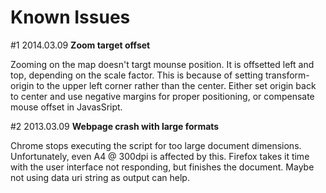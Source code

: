 Known Issues
============

\#1 2014.03.09 **Zoom target offset**

Zooming on the map doesn't targt mounse position. It is offsetted left and top, depending on the scale factor. This is because of setting transform-origin to the upper left corner rather than the center. Either set origin back to center and use negative margins for proper positioning, or compensate mouse offset in JavasSript.

\#2 2013.03.09 **Webpage crash with large formats**

Chrome stops executing the script for too large document dimensions. Unfortunately, even A4 @ 300dpi is affected by this. Firefox takes it time with the user interface not responding, but finishes the document. Maybe not using data uri string as output can help.
